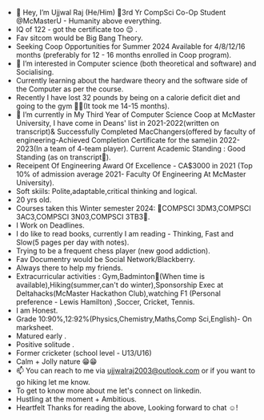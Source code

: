- 👋 Hey, I’m Ujjwal Raj (He/Him) 🧿3rd Yr CompSci Co-Op Student @McMasterU - Humanity above everything.
-  IQ of 122 - got the certificate too 😌 .
- Fav sitcom would be Big Bang Theory. 
- Seeking Coop Opportunities for Summer 2024 Available for 4/8/12/16 months (preferably for 12 - 16 months enrolled in Coop program).
- 👀 I’m interested in Computer science (both theoretical and software) and Socialising.
- Currently learning about the hardware theory and the software side of the Computer as per the course.
- Recently I have lost 32 pounds by being on a calorie deficit diet and going to the gym 🏋️‍♀️(It took me 14-15 months). 
- 🌱 I’m currently in My Third Year of Computer Science Coop at McMaster University, I have come in Deans' list in 2021-2022(written on transcript)& Successfully Completed MacChangers(offered by faculty of engineering-Achieved Completion Certificate for the same)in 2022-2023(In a team of 4-team player). Current Academic Standing : Good Standing (as on transcript🧿).
- Receipent Of Engineering Award Of Excellence - CA$3000 in 2021 (Top 10% of admission average 2021- Faculty Of Engineering At McMaster University).
- Soft skiils: Polite,adaptable,critical thinking and logical.
- 20 yrs old.
- Courses taken this Winter semester 2024: 🧿COMPSCI 3DM3,COMPSCI 3AC3,COMPSCI 3N03,COMPSCI 3TB3🧿.
- I Work on Deadlines.
- I do like to read books, currently I am reading - Thinking, Fast and Slow(5 pages per day with notes).
- Trying to be a frequent chess player (new good addiction). 
- Fav Documentry would be Social Network/Blackberry.
- Always there to help my friends.
- Extracurricular activities : Gym,Badminton🏸(When time is available),Hiking(summer,can't do winter),Sponsorship Exec at Deltahacks(McMaster Hackathon Club),watching F1 (Personal preference - Lewis Hamilton) ,Soccer, Cricket, Tennis.
- I am Honest.
- Grade 10:90%,12:92%(Physics,Chemistry,Maths,Comp Sci,English)- On marksheet. 
- Matured early .
- Positive solitude .
- Former cricketer (school level - U13/U16)
- Calm + Jolly nature 😁😁
- 📫 You can reach to me via ujjwalraj2003@outlook.com or if you want to go hiking let me know.
- To get to know more about me let's connect on linkedin.
- Hustling at the moment + Ambitious.
- Heartfelt Thanks for reading the above, Looking forward to chat ☺️!

<!---
UjjwalRaj18/UjjwalRaj18 is a ✨ special ✨ repository because its `README.md` (this file) appears on your GitHub profile.
You can click the Preview link to take a look at your changes.
--->

